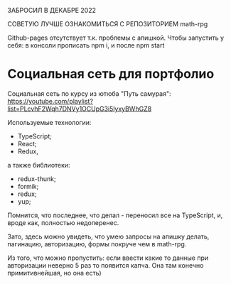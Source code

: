 ЗАБРОСИЛ В ДЕКАБРЕ 2022

СОВЕТУЮ ЛУЧШЕ ОЗНАКОМИТЬСЯ С РЕПОЗИТОРИЕМ math-rpg 

Github-pages отсутствует т.к. проблемы с апишкой. 
Чтобы запустить у себя: в консоли прописать npm i, и после npm start
# Социальная сеть для портфолио

Социальная сеть по курсу из ютюба "Путь самурая": https://youtube.com/playlist?list=PLcvhF2Wqh7DNVy1OCUpG3i5lyxyBWhGZ8

Используемые технологии: 
- TypeScript; 
- React; 
- Redux,

а также  библиотеки: 
- redux-thunk; 
- formik;
- redux;
- yup;

Помнится, что последнее, что делал - переносил все на TypeScript, и, вроде как, полностью недоперенес.

Зато, здесь можно увидеть, что умею запросы на апишку делать, пагинацию, авторизацию, формы покруче чем в math-rpg.

Из того, что можно пропустить: если ввести какие то данные при авторизации неверно 5 раз то появится капча. Она там конечно примитивнейшая, но она есть)
